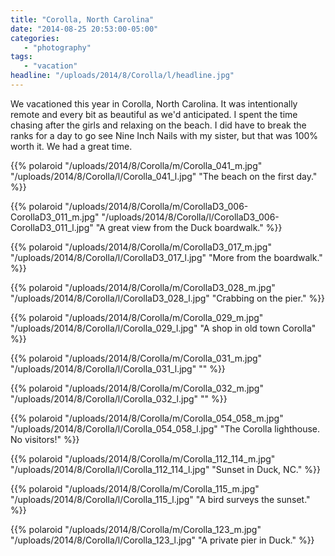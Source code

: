 ```yaml
---
title: "Corolla, North Carolina"
date: "2014-08-25 20:53:00-05:00"
categories:
   - "photography"
tags:
   - "vacation"
headline: "/uploads/2014/8/Corolla/l/headline.jpg"
---
```

We vacationed this year in Corolla, North Carolina. It was intentionally remote and every bit as beautiful as we'd anticipated. I spent the time chasing after the girls and relaxing on the beach. I did have to break the ranks for a day to go see Nine Inch Nails with my sister, but that was 100% worth it. We had a great time.

<!--more-->

{{% polaroid
   "/uploads/2014/8/Corolla/m/Corolla_041_m.jpg"
   "/uploads/2014/8/Corolla/l/Corolla_041_l.jpg"
   "The beach on the first day."
%}}

{{% polaroid
   "/uploads/2014/8/Corolla/m/CorollaD3_006-CorollaD3_011_m.jpg"
   "/uploads/2014/8/Corolla/l/CorollaD3_006-CorollaD3_011_l.jpg"
   "A great view from the Duck boardwalk."
%}}

{{% polaroid
   "/uploads/2014/8/Corolla/m/CorollaD3_017_m.jpg"
   "/uploads/2014/8/Corolla/l/CorollaD3_017_l.jpg"
   "More from the boardwalk."
%}}

{{% polaroid
   "/uploads/2014/8/Corolla/m/CorollaD3_028_m.jpg"
   "/uploads/2014/8/Corolla/l/CorollaD3_028_l.jpg"
   "Crabbing on the pier."
%}}

{{% polaroid
   "/uploads/2014/8/Corolla/m/Corolla_029_m.jpg"
   "/uploads/2014/8/Corolla/l/Corolla_029_l.jpg"
   "A shop in old town Corolla"
%}}

{{% polaroid
   "/uploads/2014/8/Corolla/m/Corolla_031_m.jpg"
   "/uploads/2014/8/Corolla/l/Corolla_031_l.jpg"
   ""
%}}

{{% polaroid
   "/uploads/2014/8/Corolla/m/Corolla_032_m.jpg"
   "/uploads/2014/8/Corolla/l/Corolla_032_l.jpg"
   ""
%}}

{{% polaroid
   "/uploads/2014/8/Corolla/m/Corolla_054_058_m.jpg"
   "/uploads/2014/8/Corolla/l/Corolla_054_058_l.jpg"
   "The Corolla lighthouse. No visitors!"
%}}

{{% polaroid
   "/uploads/2014/8/Corolla/m/Corolla_112_114_m.jpg"
   "/uploads/2014/8/Corolla/l/Corolla_112_114_l.jpg"
   "Sunset in Duck, NC."
%}}

{{% polaroid
   "/uploads/2014/8/Corolla/m/Corolla_115_m.jpg"
   "/uploads/2014/8/Corolla/l/Corolla_115_l.jpg"
   "A bird surveys the sunset."
%}}

{{% polaroid
   "/uploads/2014/8/Corolla/m/Corolla_123_m.jpg"
   "/uploads/2014/8/Corolla/l/Corolla_123_l.jpg"
   "A private pier in Duck."
%}}


